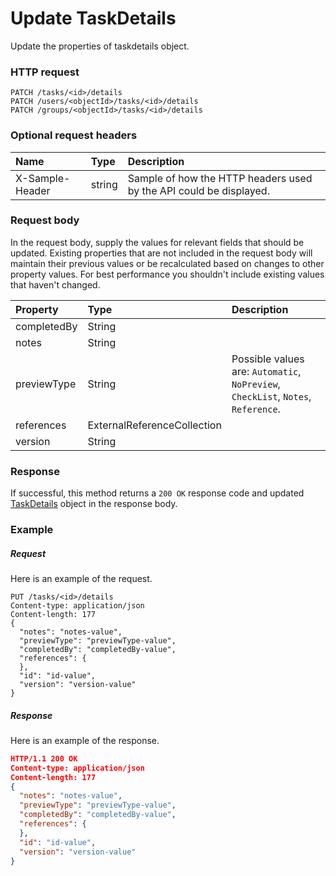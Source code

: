 # Update TaskDetails

Update the properties of taskdetails object.
### HTTP request
```http
PATCH /tasks/<id>/details
PATCH /users/<objectId>/tasks/<id>/details
PATCH /groups/<objectId>/tasks/<id>/details
```
### Optional request headers
| Name       | Type | Description|
|:-----------|:------|:----------|
| X-Sample-Header  | string  | Sample of how the HTTP headers used by the API could be displayed.|

### Request body
In the request body, supply the values for relevant fields that should be updated. Existing properties that are not included in the request body will maintain their previous values or be recalculated based on changes to other property values. For best performance you shouldn't include existing values that haven't changed.

| Property	   | Type	|Description|
|:---------------|:--------|:----------|
|completedBy|String||
|notes|String||
|previewType|String| Possible values are: `Automatic`, `NoPreview`, `CheckList`, `Notes`, `Reference`.|
|references|ExternalReferenceCollection||
|version|String||

### Response
If successful, this method returns a `200 OK` response code and updated [TaskDetails](../resources/taskdetails.md) object in the response body.
### Example
##### Request
Here is an example of the request.
```http
PUT /tasks/<id>/details
Content-type: application/json
Content-length: 177
{
  "notes": "notes-value",
  "previewType": "previewType-value",
  "completedBy": "completedBy-value",
  "references": {
  },
  "id": "id-value",
  "version": "version-value"
}
```
##### Response
Here is an example of the response.
```json
HTTP/1.1 200 OK
Content-type: application/json
Content-length: 177
{
  "notes": "notes-value",
  "previewType": "previewType-value",
  "completedBy": "completedBy-value",
  "references": {
  },
  "id": "id-value",
  "version": "version-value"
}
```

<!-- uuid: 0f7145b7-ca2d-4a7d-b177-2c9be01b20bf
2015-10-09 15:58:18 UTC -->